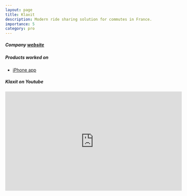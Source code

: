 ```yaml
---
layout: page
title: Klaxit
description: Modern ride sharing solution for commutes in France.
importance: 5
category: pro
---
```

<h5>Company <a href="https://www.klaxit.com" target="_blank">website</a></h5>
<h5>Products worked on</h5>
<div class="row">
    <ul>
        <li><a href="https://apps.apple.com/fr/app/klaxit-covoiturage-quotidien/id559085117" target="_blank">iPhone app</a></li>
    </ul>
</div>
<h5>Klaxit on Youtube</h5>
<iframe width="560" height="315" src="https://www.youtube.com/embed/6Y5RhdNjzRw" title="YouTube video player" frameborder="0" allow="accelerometer; autoplay; clipboard-write; encrypted-media; gyroscope; picture-in-picture" allowfullscreen></iframe>